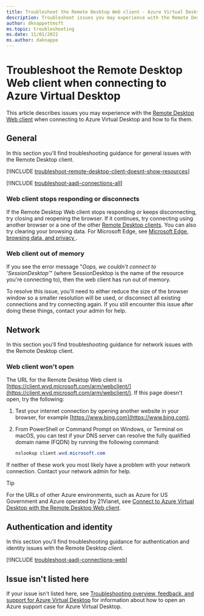 ```yaml
---
title: Troubleshoot the Remote Desktop Web client - Azure Virtual Desktop
description: Troubleshoot issues you may experience with the Remote Desktop Web client when connecting to Azure Virtual Desktop.
author: dknappettmsft
ms.topic: troubleshooting
ms.date: 11/01/2022
ms.author: daknappe
---
```


# Troubleshoot the Remote Desktop Web client when connecting to Azure Virtual Desktop

This article describes issues you may experience with the [Remote Desktop Web client](users/connect-web.md?toc=%2Fazure%2Fvirtual-desktop%2Ftoc.json) when connecting to Azure Virtual Desktop and how to fix them.

## General

In this section you'll find troubleshooting guidance for general issues with the Remote Desktop client.

[!INCLUDE [troubleshoot-remote-desktop-client-doesnt-show-resources](includes/include-troubleshoot-remote-desktop-client-doesnt-show-resources.md)]

[!INCLUDE [troubleshoot-aadj-connections-all](includes/include-troubleshoot-azure-ad-joined-connections-all.md)]

### Web client stops responding or disconnects

If the Remote Desktop Web client stops responding or keeps disconnecting, try closing and reopening the browser. If it continues, try connecting using another browser or a one of the other [Remote Desktop clients](users/remote-desktop-clients-overview.md). You can also try clearing your browsing data. For Microsoft Edge, see [Microsoft Edge, browsing data, and privacy
](https://support.microsoft.com/windows/microsoft-edge-browsing-data-and-privacy-bb8174ba-9d73-dcf2-9b4a-c582b4e640dd).

### Web client out of memory

If you see the error message "*Oops, we couldn't connect to 'SessionDesktop'*" (where SessionDesktop is the name of the resource you're connecting to), then the web client has run out of memory.

To resolve this issue, you'll need to either reduce the size of the browser window so a smaller resolution will be used, or disconnect all existing connections and try connecting again. If you still encounter this issue after doing these things, contact your admin for help.

## Network

In this section you'll find troubleshooting guidance for network issues with the Remote Desktop client.

### Web client won't open

The URL for the Remote Desktop Web client is [https://client.wvd.microsoft.com/arm/webclient/](https://client.wvd.microsoft.com/arm/webclient/). If this page doesn't open, try the following:

1. Test your internet connection by opening another website in your browser, for example [https://www.bing.com](https://www.bing.com).

2. From PowerShell or Command Prompt on Windows, or Terminal on macOS, you can test if your DNS server can resolve the fully qualified domain name (FQDN) by running the following command:

   ```powershell
   nslookup client.wvd.microsoft.com
   ```

If neither of these work you most likely have a problem with your network connection. Contact your network admin for help.

> [!TIP]
> For the URLs of other Azure environments, such as Azure for US Government and Azure operated by 21Vianet, see [Connect to Azure Virtual Desktop with the Remote Desktop Web client](users/connect-web.md#access-your-resources).

## Authentication and identity

In this section you'll find troubleshooting guidance for authentication and identity issues with the Remote Desktop client.

[!INCLUDE [troubleshoot-aadj-connections-web](includes/include-troubleshoot-azure-ad-joined-connections-web.md)]

## Issue isn't listed here

If your issue isn't listed here, see [Troubleshooting overview, feedback, and support for Azure Virtual Desktop](/troubleshoot/azure/virtual-desktop/troubleshoot-set-up-overview) for information about how to open an Azure support case for Azure Virtual Desktop.